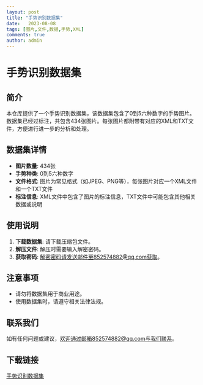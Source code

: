 ```yaml
---
layout: post
title: "手势识别数据集"
date:   2023-08-08
tags: [图片,文件,数据,手势,XML]
comments: true
author: admin
---
```

# 手势识别数据集

## 简介
本仓库提供了一个手势识别数据集，该数据集包含了0到5六种数字的手势图片。数据集已经过标注，共包含434张图片。每张图片都附带有对应的XML和TXT文件，方便进行进一步的分析和处理。

## 数据集详情
- **图片数量**: 434张
- **手势种类**: 0到5六种数字
- **文件格式**: 图片为常见格式（如JPEG、PNG等），每张图片对应一个XML文件和一个TXT文件
- **标注信息**: XML文件中包含了图片的标注信息，TXT文件中可能包含其他相关数据或说明

## 使用说明
1. **下载数据集**: 请下载压缩包文件。
2. **解压文件**: 解压时需要输入解密密码。
3. **获取密码**: 解密密码请发送邮件至852574882@qq.com获取。

## 注意事项
- 请勿将数据集用于商业用途。
- 使用数据集时，请遵守相关法律法规。

## 联系我们
如有任何问题或建议，欢迎通过邮箱852574882@qq.com与我们联系。

## 下载链接

[手势识别数据集](https://pan.quark.cn/s/b00f0b581822)
